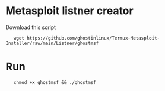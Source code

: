 # Metasploit listner creator

Download this script 

       wget https://github.com/ghostinlinux/Termux-Metasploit-Installer/raw/main/Listner/ghostmsf
       
 # Run
 
       chmod +x ghostmsf && ./ghostmsf
